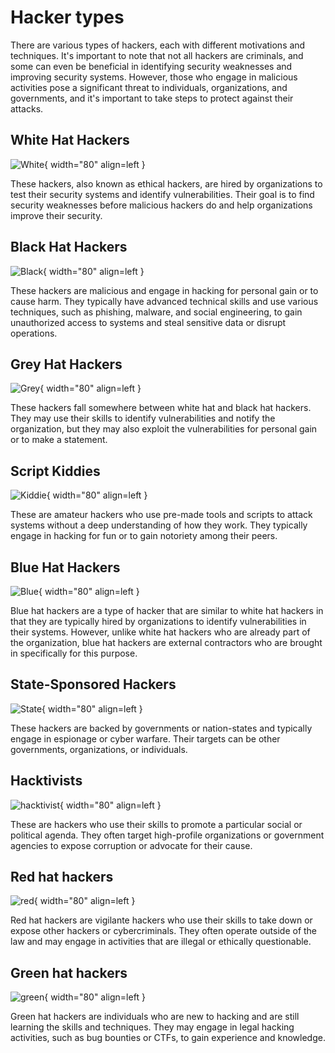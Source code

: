 # Hacker types

There are various types of hackers, each with different motivations and techniques. It's important to note that not all hackers are criminals, and some can even be beneficial in identifying security weaknesses and improving security systems. However, those who engage in malicious activities pose a significant threat to individuals, organizations, and governments, and it's important to take steps to protect against their attacks.

## White Hat Hackers
![White](icons/white.png){ width="80" align=left }

These hackers, also known as ethical hackers, are hired by organizations to test their security systems and identify vulnerabilities. Their goal is to find security weaknesses before malicious hackers do and help organizations improve their security.

## Black Hat Hackers
![Black](icons/black.png){ width="80" align=left }

These hackers are malicious and engage in hacking for personal gain or to cause harm. They typically have advanced technical skills and use various techniques, such as phishing, malware, and social engineering, to gain unauthorized access to systems and steal sensitive data or disrupt operations.

## Grey Hat Hackers
![Grey](icons/grey.png){ width="80" align=left }

These hackers fall somewhere between white hat and black hat hackers. They may use their skills to identify vulnerabilities and notify the organization, but they may also exploit the vulnerabilities for personal gain or to make a statement.

## Script Kiddies
![Kiddie](icons/kiddie.png){ width="80" align=left }

These are amateur hackers who use pre-made tools and scripts to attack systems without a deep understanding of how they work. They typically engage in hacking for fun or to gain notoriety among their peers.

## Blue Hat Hackers
![Blue](icons/blue.png){ width="80" align=left }

Blue hat hackers are a type of hacker that are similar to white hat hackers in that they are typically hired by organizations to identify vulnerabilities in their systems. However, unlike white hat hackers who are already part of the organization, blue hat hackers are external contractors who are brought in specifically for this purpose.

## State-Sponsored Hackers
![State](icons/state.png){ width="80" align=left }

These hackers are backed by governments or nation-states and typically engage in espionage or cyber warfare. Their targets can be other governments, organizations, or individuals.

## Hacktivists
![hacktivist](icons/hacktivist.png){ width="80" align=left }

These are hackers who use their skills to promote a particular social or political agenda. They often target high-profile organizations or government agencies to expose corruption or advocate for their cause.

## Red hat hackers
![red](icons/red.png){ width="80" align=left }

Red hat hackers are vigilante hackers who use their skills to take down or expose other hackers or cybercriminals. They often operate outside of the law and may engage in activities that are illegal or ethically questionable.

## Green hat hackers
![green](icons/green.png){ width="80" align=left }

Green hat hackers are individuals who are new to hacking and are still learning the skills and techniques. They may engage in legal hacking activities, such as bug bounties or CTFs, to gain experience and knowledge.